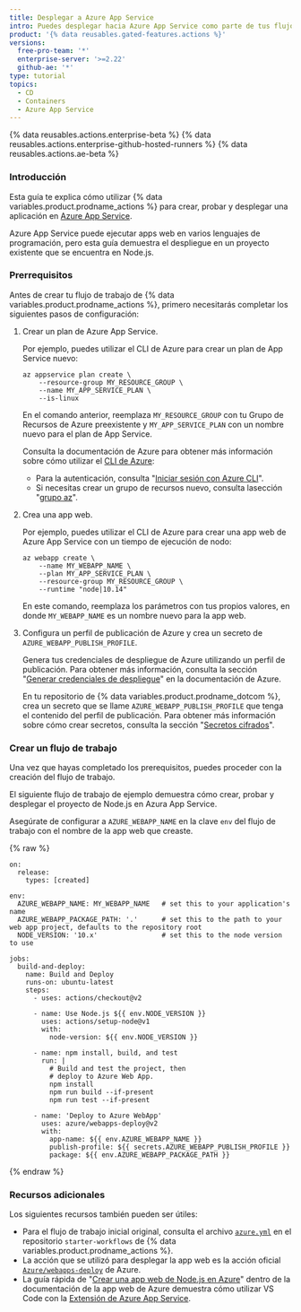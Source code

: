```yaml
---
title: Desplegar a Azure App Service
intro: Puedes desplegar hacia Azure App Service como parte de tus flujos de trabajo de despliegue continuo (DC).
product: '{% data reusables.gated-features.actions %}'
versions:
  free-pro-team: '*'
  enterprise-server: '>=2.22'
  github-ae: '*'
type: tutorial
topics:
  - CD
  - Containers
  - Azure App Service
---
```


{% data reusables.actions.enterprise-beta %}
{% data reusables.actions.enterprise-github-hosted-runners %}
{% data reusables.actions.ae-beta %}

### Introducción

Esta guía te explica cómo utilizar {% data variables.product.prodname_actions %} para crear, probar y desplegar una aplicación en [Azure App Service](https://azure.microsoft.com/en-us/services/app-service/).

Azure App Service puede ejecutar apps web en varios lenguajes de programación, pero esta guía demuestra el despliegue en un proyecto existente que se encuentra en Node.js.

### Prerrequisitos

Antes de crear tu flujo de trabajo de {% data variables.product.prodname_actions %}, primero necesitarás completar los siguientes pasos de configuración:

1. Crear un plan de Azure App Service.

   Por ejemplo, puedes utilizar el CLI de Azure para crear un plan de App Service nuevo:

   ```bash{:copy}
   az appservice plan create \
       --resource-group MY_RESOURCE_GROUP \
       --name MY_APP_SERVICE_PLAN \
       --is-linux
   ```

   En el comando anterior, reemplaza `MY_RESOURCE_GROUP` con tu Grupo de Recursos de Azure preexistente y `MY_APP_SERVICE_PLAN` con un nombre nuevo para el plan de App Service.

   Consulta la documentación de Azure para obtener más información sobre cómo utilizar el [CLI de Azure](https://docs.microsoft.com/en-us/cli/azure/):

   * Para la autenticación, consulta "[Iniciar sesión con Azure CLI](https://docs.microsoft.com/en-us/cli/azure/authenticate-azure-cli)".
   * Si necesitas crear un grupo de recursos nuevo, consulta lasección "[grupo az](https://docs.microsoft.com/en-us/cli/azure/group?view=azure-cli-latest#az_group_create)".

2. Crea una app web.

   Por ejemplo, puedes utilizar el CLI de Azure para crear una app web de Azure App Service con un tiempo de ejecución de nodo:

   ```bash{:copy}
   az webapp create \
       --name MY_WEBAPP_NAME \
       --plan MY_APP_SERVICE_PLAN \
       --resource-group MY_RESOURCE_GROUP \
       --runtime "node|10.14"
   ```

   En este comando, reemplaza los parámetros con tus propios valores, en donde `MY_WEBAPP_NAME` es un nombre nuevo para la app web.

3. Configura un perfil de publicación de Azure y crea un secreto de `AZURE_WEBAPP_PUBLISH_PROFILE`.

   Genera tus credenciales de despliegue de Azure utilizando un perfil de publicación. Para obtener más información, consulta la sección "[Generar credenciales de despliegue](https://docs.microsoft.com/en-us/azure/app-service/deploy-github-actions?tabs=applevel#generate-deployment-credentials)" en la documentación de Azure.

   En tu repositorio de {% data variables.product.prodname_dotcom %}, crea un secreto que se llame `AZURE_WEBAPP_PUBLISH_PROFILE` que tenga el contenido del perfil de publicación. Para obtener más información sobre cómo crear secretos, consulta la sección "[Secretos cifrados](/actions/reference/encrypted-secrets#creating-encrypted-secrets-for-a-repository)".

### Crear un flujo de trabajo

Una vez que hayas completado los prerequisitos, puedes proceder con la creación del flujo de trabajo.

El siguiente flujo de trabajo de ejemplo demuestra cómo crear, probar y desplegar el proyecto de Node.js en Azura App Service.

Asegúrate de configurar a `AZURE_WEBAPP_NAME` en la clave `env` del flujo de trabajo con el nombre de la app web que creaste.

{% raw %}
```yaml{:copy}
on:
  release:
    types: [created]

env:
  AZURE_WEBAPP_NAME: MY_WEBAPP_NAME   # set this to your application's name
  AZURE_WEBAPP_PACKAGE_PATH: '.'      # set this to the path to your web app project, defaults to the repository root
  NODE_VERSION: '10.x'                # set this to the node version to use

jobs:
  build-and-deploy:
    name: Build and Deploy
    runs-on: ubuntu-latest
    steps:
      - uses: actions/checkout@v2

      - name: Use Node.js ${{ env.NODE_VERSION }}
        uses: actions/setup-node@v1
        with:
          node-version: ${{ env.NODE_VERSION }}

      - name: npm install, build, and test
        run: |
          # Build and test the project, then
          # deploy to Azure Web App.
          npm install
          npm run build --if-present
          npm run test --if-present

      - name: 'Deploy to Azure WebApp'
        uses: azure/webapps-deploy@v2
        with:
          app-name: ${{ env.AZURE_WEBAPP_NAME }}
          publish-profile: ${{ secrets.AZURE_WEBAPP_PUBLISH_PROFILE }}
          package: ${{ env.AZURE_WEBAPP_PACKAGE_PATH }}
```
{% endraw %}

### Recursos adicionales

Los siguientes recursos también pueden ser útiles:

* Para el flujo de trabajo inicial original, consulta el archivo [`azure.yml`](https://github.com/actions/starter-workflows/blob/master/ci/azure.yml) en el repositorio `starter-workflows` de {% data variables.product.prodname_actions %}.
* La acción que se utilizó para desplegar la app web es la acción oficial [`Azure/webapps-deploy`](https://github.com/Azure/webapps-deploy) de Azure.
* La guía rápida de "[Crear una app web de Node.js en Azure](https://docs.microsoft.com/en-us/azure/app-service/quickstart-nodejs)" dentro de la documentación de la app web de Azure demuestra cómo utilizar VS Code con la [Extensión de Azure App Service](https://marketplace.visualstudio.com/items?itemName=ms-azuretools.vscode-azureappservice).
